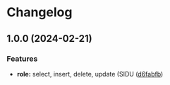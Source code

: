 # Changelog

## 1.0.0 (2024-02-21)


### Features

* **role:** select, insert, delete, update (SIDU ([d6fabfb](https://github.com/ChallengeSelfProject/Backend/commit/d6fabfb08bc9b4041ec8d58d8c053102ce64288e))

